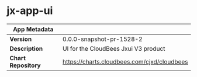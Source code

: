 # jx-app-ui

|App Metadata||
|---|---|
| **Version** | 0.0.0-snapshot-pr-1528-2 |
| **Description** | UI for the CloudBees Jxui V3 product |
| **Chart Repository** | https://charts.cloudbees.com/cjxd/cloudbees |
